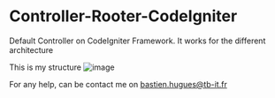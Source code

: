 # Controller-Rooter-CodeIgniter
Default Controller on CodeIgniter Framework. It works for the different architecture

This is my structure
![image](https://user-images.githubusercontent.com/62283118/153605435-627ea6d3-c019-4cab-a78e-65a08db74ab8.png)

For any help, can be contact me on bastien.hugues@tb-it.fr
